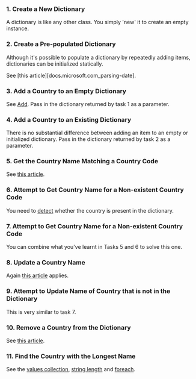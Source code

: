 ### 1. Create a New Dictionary

A dictionary is like any other class.  You simply 'new' it to create an empty instance.

### 2. Create a Pre-populated Dictionary

Although it's possible to populate a dictionary by repeatedly adding items, dictionaries can be initialized statically.

See [this article][docs.microsoft.com_parsing-date].

### 3. Add a Country to an Empty Dictionary

See [Add][docs.microsoft.com_dictionary_add].  Pass in the dictionary returned by task 1 as a parameter.

### 4. Add a Country to an Existing Dictionary

There is no substantial difference between adding an item to an empty or initialized dictionary.  Pass in the dictionary returned by task 2 as a parameter.

### 5. Get the Country Name Matching a Country Code

See [this article][docs.microsoft.com_dictionary_item].

### 6. Attempt to Get Country Name for a Non-existent Country Code

You need to [detect][docs.microsoft.com_dictionary_contains_key] whether the country is present in the dictionary.

### 7. Attempt to Get Country Name for a Non-existent Country Code

You can combine what you've learnt in Tasks 5 and 6 to solve this one.

### 8. Update a Country Name

Again [this article][docs.microsoft.com_dictionary_item] applies.

### 9. Attempt to Update Name of Country that is not in the Dictionary

This is very similar to task 7.

### 10. Remove a Country from the Dictionary

See [this article][docs.microsoft.com_dictionary_remove].

### 11. Find the Country with the Longest Name

See the [values collection][docs.microsoft.com_dictionary_values], [string length][docs.microsoft.com_string_length] and [foreach][docs.microsoft.com_foreach].

[docs.microsoft.com_dictionary_static_initialization]: https://docs.microsoft.com/en-us/dotnet/csharp/programming-guide/classes-and-structs/how-to-initialize-a-dictionary-with-a-collection-initializer
[docs.microsoft.com_dictionary_add]: https://docs.microsoft.com/en-gb/dotnet/api/system.collections.generic.dictionary-2.add?view=netcore-3.1
[docs.microsoft.com_dictionary_item]: https://docs.microsoft.com/en-gb/dotnet/api/system.collections.generic.dictionary-2.item?view=netcore-3.1
[docs.microsoft.com_dictionary_contains_key]: https://docs.microsoft.com/en-gb/dotnet/api/system.collections.generic.dictionary-2.containskey?view=netcore-3.1
[docs.microsoft.com_dictionary_remove]: https://docs.microsoft.com/en-gb/dotnet/api/system.collections.generic.dictionary-2.remove?view=netcore-3.1
[docs.microsoft.com_dictionary_values]: https://docs.microsoft.com/en-gb/dotnet/api/system.collections.generic.dictionary-2.values?view=netcore-3.1
[docs.microsoft.com_foreach]: https://docs.microsoft.com/en-us/dotnet/csharp/language-reference/keywords/foreach-in
[docs.microsoft.com_string_length]: https://docs.microsoft.com/en-gb/dotnet/api/system.string.length?view=netcore-3.1#System_String_Length
